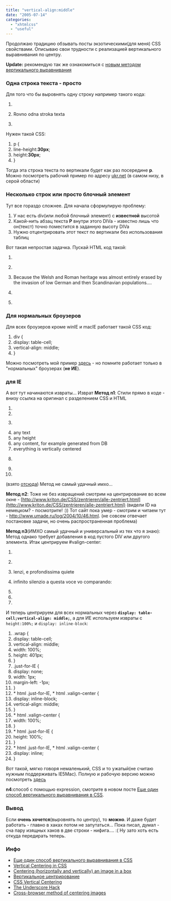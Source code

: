 ```yaml
---
title: "vertical-align:middle"
date: "2005-07-14"
categories: 
  - "xhtmlcss"
  - "useful"
---
```


Продолжаю традицию обзывать посты экзотическими(для меня) CSS свойствами. Описываю свои трудности с реализацией вертикального выравнивания по центру.

**Update:** рекомендую так же ознакомиться с [новым методом вертикального выравнивания](http://cssing.org.ua/2007/04/26/another-css-valign-method/)

### Одна строка текста - просто

Для того что бы выровнять одну строку например такого кода:

1. <p>
2. Rovno odna stroka texta
3. </p>

Нужен такой CSS:

1. p {
2. line-height:**30px**;
3. height:**30px**;
4. }

Тогда эта строка текста по вертикали будет как раз посередине **p**. Можно посмотреть рабочий пример по адресу [ukr.net](http://www.ukr.net/) (в самом низу, в серой области)

### Несколько строк или просто блочный элемент

Тут все гораздо сложнее. Для начала сформулирую проблему:

1. У нас есть div(или любой блочный элемент) с **известной** высотой
2. Какой-нить абзац текста **P** внутри этого DIVa - известно лишь что он(текст) точно поместится в заданную высоту DIVa
3. Нужно отцентрировать этот текст по вертикали без использования таблиц

Вот такая непростая задачка. Пускай HTML код такой:

1. <div>
2. <p>
3. Because the Welsh and Roman heritage was almost entirely erased by the invasion of low German and then Scandinavian populations....
4. </p>
5. </div>

### Для нормальных броузеров

Для всех броузеров кроме winIE и macIE работает такой CSS код:

1. div {
2. display: table-cell;
3. vertical-align: middle;
4. }

Можно посмотреть мой пример [здесь](http://cssing.org.ua/examples/valign/) - но помните работает только в "нормальных" броузерах (**не ИЕ**).

### для IE

А вот тут начинаются извраты... Изврат **Метод n1**: Стили прямо в коде - внизу ссылка на оригинал с разделением CSS и HTML

1. <div style="display: table; height: 400px; \_position: relative; overflow: hidden;">
2. <div style=" \_position: absolute; \_top: 50%;display: table-cell; vertical-align: middle;">
3. <p style=" \_position: relative; \_top: -50%">
4. any text<br />
5. any height<br />
6. any content, for example generated from DB<br />
7. everything is vertically centered
8. </p>
9. </div>
10. </div>

(взято [отсюда](http://www.jakpsatweb.cz/css/css-vertical-center-solution.html)) Метод не самый удачный имхо...

**Метод n2**: Тоже не без извращений смотрим на центрирование во всем окне - [http://www.kriton.de/CSS/zentrieren/alle-zentriert.html](http://www.kriton.de/CSS/zentrieren/alle-zentriert.html) (видели ID на немецком? - посмотрите! :)) Тот сайт пока умер - смотрим и читаем тут - http://www.umade.ru/log/2004/10/46.html. (не совсем отвечает постановке задачи, но очень распространенная проблема)

**Метод n3**(ИМХО самый удачный и универсальный из тех что я знаю): Метод однако требует добавления в код пустого DIV или другого элемента. Итак центрируем #valign-center:

1. <div class="wrap">
2. <div class="valign-center">
3. <p>lenzi, e profondissima quiete</p>
4. <p>infinito silenzio a questa voce vo comparando: </p>
5. </div>
6. <div class="just-for-IE"></div>
7. </div>

И теперь центрируем для всех нормальных через **`display: table-cell;vertical-align: middle;`**, а для ИЕ используем извраты с `height:100%;` и `display: inline-block`:

1. .wrap {
2. display: table-cell;
3. vertical-align: middle;
4. width: 100%;
5. height: 401px;
6. }
7. .just-for-IE {
8. display: none;
9. width: 1px;
10. margin-left: -1px;
11. }
12. \* html .just-for-IE, \* html .valign-center {
13. display: inline-block;
14. vertical-align: middle;
15. }
16. \* html .valign-center {
17. width: 100%;
18. }
19. \* html .just-for-IE {
20. height: 100%;
21. }
22. \* html .just-for-IE, \* html .valign-center {
23. display: inline;
24. }

Вот такой, мягко говоря немаленький, CSS и то ужатый(не считаю нужным поддерживать IE5Mac). Полную и рабочую версию можно посмотреть [здесь](http://cssing.org.ua/examples/valign/index1.html)

**n4**:способ с помощью expression, смотрите в новом посте [Еще один способ вертикального выравнивания в CSS](http://cssing.org.ua/2007/04/26/another-css-valign-method/).

### Вывод

Если **очень хочется**(выровнять по центру), то **можно**. И даже будет работать - главно в хаках потом не запутаться... Пока писал, думал - сча пару изящных хаков в две строки - нифига.... :( Ну зато хоть есть откуда передирать теперь.

### Инфо

- [Еще один способ вертикального выравнивания в CSS](http://cssing.org.ua/2007/04/26/another-css-valign-method/)
- [Vertical Centering in CSS](http://www.jakpsatweb.cz/css/css-vertical-center-solution.html)
- [Centering (horizontally and vertically) an image in a box](http://www.brunildo.org/test/img_center.html)
- [Вертикальное центрирование](http://www.umade.ru/log/2004/10/46.html)
- [CSS Vertical Centering](http://www.brunildo.org/test/vertmiddle.html)
- [The Underscore Hack](http://wellstyled.com/css-underscore-hack.html)
- [Cross-browser method of centering images](http://mrclay.org/web_design/centered_image/)
